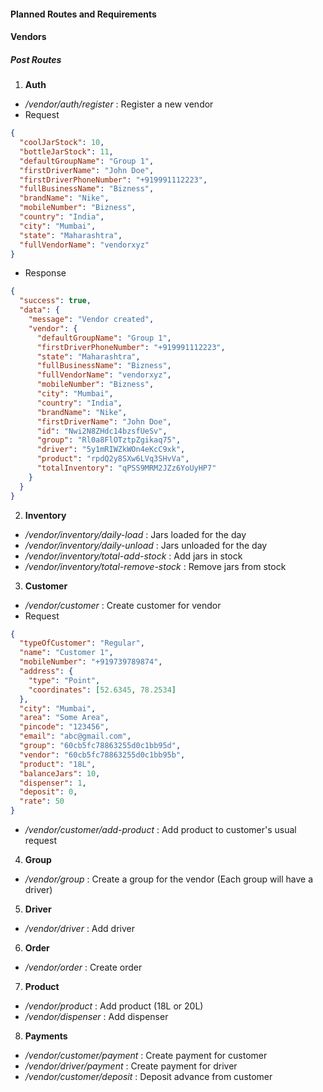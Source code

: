 <!-- prettier-ignore -->
#### Planned Routes and Requirements

#### Vendors

##### Post Routes

1. **Auth**

- _/vendor/auth/register_ : Register a new vendor
- Request

```json
{
  "coolJarStock": 10,
  "bottleJarStock": 11,
  "defaultGroupName": "Group 1",
  "firstDriverName": "John Doe",
  "firstDriverPhoneNumber": "+919991112223",
  "fullBusinessName": "Bizness",
  "brandName": "Nike",
  "mobileNumber": "Bizness",
  "country": "India",
  "city": "Mumbai",
  "state": "Maharashtra",
  "fullVendorName": "vendorxyz"
}
```

- Response

```json
{
  "success": true,
  "data": {
    "message": "Vendor created",
    "vendor": {
      "defaultGroupName": "Group 1",
      "firstDriverPhoneNumber": "+919991112223",
      "state": "Maharashtra",
      "fullBusinessName": "Bizness",
      "fullVendorName": "vendorxyz",
      "mobileNumber": "Bizness",
      "city": "Mumbai",
      "country": "India",
      "brandName": "Nike",
      "firstDriverName": "John Doe",
      "id": "Nwi2N8ZHdc14bzsfUeSv",
      "group": "Rl0a8FlOTztpZgikaq75",
      "driver": "5y1mRIWZkWOn4eKcC9xk",
      "product": "rpdQ2y8SXw6LVq3SHvVa",
      "totalInventory": "qPSS9MRM2JZz6YoUyHP7"
    }
  }
}
```

2. **Inventory**

- _/vendor/inventory/daily-load_ : Jars loaded for the day
- _/vendor/inventory/daily-unload_ : Jars unloaded for the day
- _/vendor/inventory/total-add-stock_ : Add jars in stock
- _/vendor/inventory/total-remove-stock_ : Remove jars from stock

3.  **Customer**

- _/vendor/customer_ : Create customer for vendor
- Request

```json
{
  "typeOfCustomer": "Regular",
  "name": "Customer 1",
  "mobileNumber": "+919739789874",
  "address": {
    "type": "Point",
    "coordinates": [52.6345, 78.2534]
  },
  "city": "Mumbai",
  "area": "Some Area",
  "pincode": "123456",
  "email": "abc@gmail.com",
  "group": "60cb5fc78863255d0c1bb95d",
  "vendor": "60cb5fc78863255d0c1bb95b",
  "product": "18L",
  "balanceJars": 10,
  "dispenser": 1,
  "deposit": 0,
  "rate": 50
}
```

- _/vendor/customer/add-product_ : Add product to customer's usual request

4.  **Group**

- _/vendor/group_ : Create a group for the vendor (Each group will have a driver)

5.  **Driver**

- _/vendor/driver_ : Add driver

6.  **Order**

- _/vendor/order_ : Create order

7.  **Product**

- _/vendor/product_ : Add product (18L or 20L)
- _/vendor/dispenser_ : Add dispenser

8.  **Payments**

- _/vendor/customer/payment_ : Create payment for customer
- _/vendor/driver/payment_ : Create payment for driver
- _/vendor/customer/deposit_ : Deposit advance from customer
